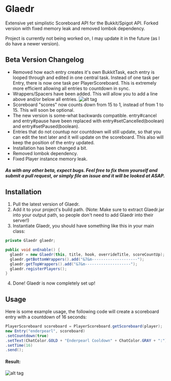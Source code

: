 # Glaedr
Extensive yet simplistic Scoreboard API for the Bukkit/Spigot API. Forked version with fixed memory leak and removed lombok dependency.

Project is currently not being worked on, I may update it in the future (as I do have a newer version).

## Beta Version Changelog
+ Removed how each entry creates it's own BukkitTask, each entry is looped through and edited in one central task. Instead of one task per Entry, there is now one task per PlayerScoreboard. This is extremely more efficient allowing all entries to countdown in sync.
+ Wrappers/Spacers have been added. This will allow you to add a line above and/or below all entries. ![alt tag](https://i.gyazo.com/c72ca55810ae730e0bd4345170707f17.png)
+ Scoreboard "scores" now counts down from 15 to 1, instead of from 1 to 15. This will soon be optional.
+ The new version is some-what backwards compatible. entry#cancel and entry#pause have been replaced with entry#setCancelled(boolean) and entry#setPaused(boolean).
+ Entries that do not countup nor countdown will still update, so that you can edit the text later and it will update on the scoreboard. This also will keep the position of the entry updated.
+ Installation has been changed a bit.
+ Removed lombok dependency.
+ Fixed Player instance memory leak.

##### As with any other beta, expect bugs. Feel free to fix them yourself and submit a pull request, or simply file an issue and it will be looked at ASAP.

## Installation
1. Pull the latest version of Glaedr.
2. Add it to your project's build path. (Note: Make sure to extract Glaedr.jar into your output path, so people don't need to add Glaedr into their server!)
3. Instantiate Glaedr, you should have something like this in your main class:

  ```java
  private Glaedr glaedr;
  
  public void onEnable() {
    glaedr = new Glaedr(this, title, hook, overrideTitle, scoreCountUp);
    glaedr.getBottomWrappers().add("&7&m--------------------");
    glaedr.getTopWrappers().add("&7&m--------------------");
    glaedr.registerPlayers();
  }
  
  ```
  
4. Done! Glaedr is now completely set up!

## Usage
Here is some example usage, the following code will create a scoreboard entry with a countdown of 16 seconds:

  ```java
 PlayerScoreboard scoreboard = PlayerScoreboard.getScoreboard(player);
 new Entry("enderpearl", scoreboard)
 .setCountdown(true)
 .setText(ChatColor.GOLD + "Enderpearl Cooldown" + ChatColor.GRAY + ":")
 .setTime(16)
 .send();
  ```
#### Result:
![alt tag](https://i.gyazo.com/586dfb3c8a842cc0b0a0c974baf699f3.gif)
